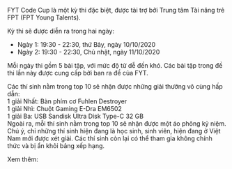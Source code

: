FYT Code Cup là một kỳ thi đặc biệt, được tài trợ bởi Trung tâm Tài năng trẻ FPT (FPT Young Talents).

Kỳ thi sẽ được diễn ra trong hai ngày:
 + Ngày 1: 19:30 - 22:30, thứ Bảy, ngày 10/10/2020  
 + Ngày 2: 19:30 - 22:30, Chủ nhật, ngày 11/10/2020
 
Mỗi ngày thi gồm 5 bài tập, với mức độ từ dễ đến khó. Các bài tập trong đề thi lần này được cung cấp bởi ban ra đề của FYT.

Các thí sinh nằm trong top 10 sẽ nhận được những giải thưởng vô cùng hấp dẫn:  
1 giải Nhất: Bàn phím cơ Fuhlen Destroyer  
1 giải Nhì: Chuột Gaming E-Dra EM6502  
1 giải Ba: USB Sandisk Ultra Disk Type-C 32 GB  
Ngoài ra, mỗi thí sinh nằm trong top 10 sẽ nhận được một áo phông kỷ niệm.  
Chú ý, chỉ những thí sinh hiện đang là học sinh, sinh viên, hiện đang ở Việt Nam mới được xét giải. Các thí sinh còn lại có thể tham gia không chính thức và bị ẩn khỏi bảng xếp hạng.

Xem thêm: